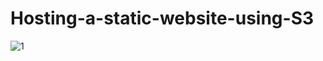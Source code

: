 # Hosting-a-static-website-using-S3

![1](https://github.com/user-attachments/assets/cf9d4811-7eb2-4c24-8db7-122bdf34f909)
